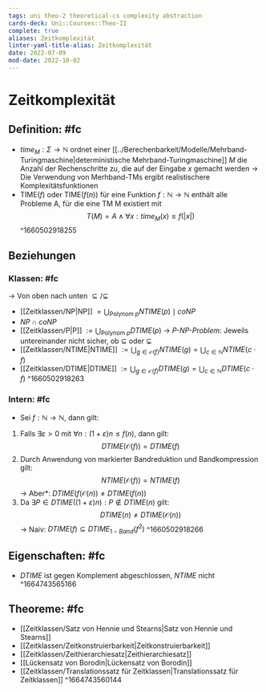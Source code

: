 ```yaml
---
tags: uni theo-2 theoretical-cs complexity abstraction
cards-deck: Uni::Courses::Theo-II
complete: true
aliases: Zeitkomplexität
linter-yaml-title-alias: Zeitkomplexität
date: 2022-07-09
mod-date: 2022-10-02
---
```


# Zeitkomplexität

## Definition: #fc
- $time_M: \Sigma \rightarrow \mathbb{N}$ ordnet einer [[../Berechenbarkeit/Modelle/Mehrband-Turingmaschine|deterministische Mehrband-Turingmaschine]] $M$ die Anzahl der Rechenschritte zu, die auf der Eingabe $x$ gemacht werden
	-> Die Verwendung von Merhband-TMs ergibt realistischere Komplexitätsfunktionen
- $\text{TIME}(f)$ oder $\text{TIME}(f(n))$ für eine Funktion $f: \mathbb{N} \rightarrow \mathbb{N}$ enthält alle Probleme A, für die eine TM M existiert mit $$T(M) = A\wedge\forall x: time_M(x) \leq f(|x|)$$
^1660502918255

## Beziehungen

### Klassen: #fc
-> Von oben nach unten $\subseteq/\subsetneq$
- [[Zeitklassen/NP|NP]] $= \bigcup_{\text{Polynom }p} NTIME(p)\mid coNP$
- $NP\cap coNP$
- [[Zeitklassen/P|P]] $:= \bigcup_{\text{Polynom }p}DTIME(p)$
	-> *P-NP-Problem*: Jeweils untereinander nicht sicher, ob $\subseteq$ oder $\subsetneq$
- [[Zeitklassen/NTIME|NTIME]] $:=\bigcup_{g\in\mathcal{O}(f)}NTIME(g)=\bigcup_{c\in\mathbb{N}}NTIME(c\cdot f)$
- [[Zeitklassen/DTIME|DTIME]] $:=\bigcup_{g\in\mathcal{O}(f)}DTIME(g)=\bigcup_{c\in\mathbb{N}}DTIME(c\cdot f)$
^1660502918263

### Intern: #fc
- Sei $f: \mathbb{N} \rightarrow \mathbb{N},$ dann gilt:
1. Falls $\exists \varepsilon > 0$ mit $\forall n:(1+\varepsilon)n\leq f(n)$, dann gilt:
$$DTIME(\mathcal{O}(f)) = DTIME(f)$$
2. Durch Anwendung von markierter Bandreduktion und Bandkompression gilt:
$$NTIME(\mathcal{O}(f)) = NTIME(f)$$
	-> Aber*: $DTIME(f(\mathcal{O}(n))\neq DTIME(f(n))$
3. Da $\exists P\in DTIME((1+\varepsilon)n):P\notin DTIME(n)$ gilt: $$DTIME(n) \neq DTIME(\mathcal{O}(n))$$
	-> Naiv: $DTIME(f)\subseteq DTIME_{1-Band}(f^2)$
^1660502918266

## Eigenschaften: #fc
- $DTIME$ ist gegen Komplement abgeschlossen, $NTIME$ nicht
^1664743565166

## Theoreme: #fc
- [[Zeitklassen/Satz von Hennie und Stearns|Satz von Hennie und Stearns]]
- [[Zeitklassen/Zeitkonstruierbarkeit|Zeitkonstruierbarkeit]]
- [[Zeitklassen/Zeithierarchiesatz|Zeithierarchiesatz]]
- [[Lückensatz von Borodin|Lückensatz von Borodin]]
- [[Zeitklassen/Translationssatz für Zeitklassen|Translationssatz für Zeitklassen]]
^1664743560144
